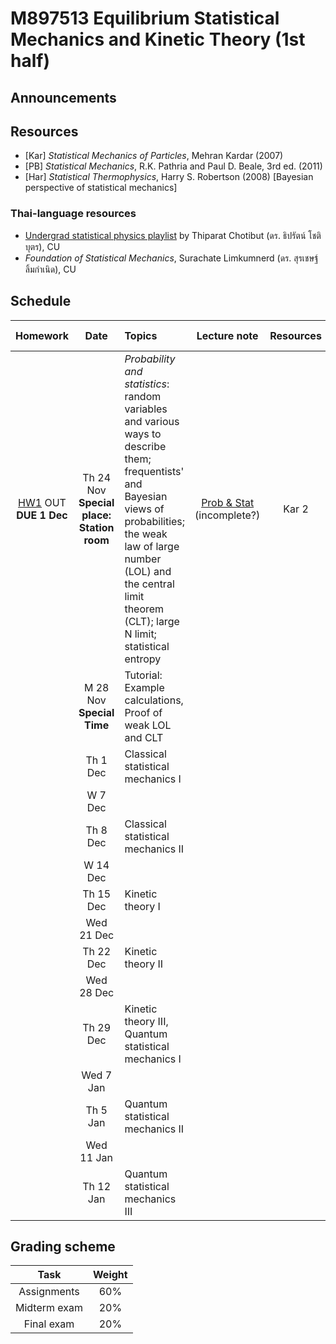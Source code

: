 # M897513 Equilibrium Statistical Mechanics and Kinetic Theory (1st half)

## Announcements


## Resources

* [Kar] *Statistical Mechanics of Particles*, Mehran Kardar (2007) 
* [PB] *Statistical Mechanics*, R.K. Pathria and Paul D. Beale, 3rd ed. (2011) 
* [Har] *Statistical Thermophysics*, Harry S. Robertson (2008) [Bayesian perspective of statistical mechanics]

### Thai-language resources

* [Undergrad statistical physics playlist](https://www.youtube.com/playlist?list=PL0XuSm2_1reOH2Zsr0gKNA1uRCJ290eco) by Thiparat Chotibut (ดร. ธิปรัตน์ โชติบุตร), CU
* *Foundation of Statistical Mechanics*, Surachate Limkumnerd (ดร. สุรเชษฐ์ ลิ้มกำเนิด), CU

## Schedule

|Homework|Date| Topics |Lecture note|Resources|Additional resources|
|:------:|:--:|:-------|:----------:|:--------:|:-------------------|
|[HW1](https://github.com/Ninnat/M897513-stat-mech-2-2565/blob/main/assignments/hw1.pdf) OUT <br> **DUE 1 Dec**|Th 24 Nov <br> **Special place: Station room**|*Probability and statistics*: random variables and various ways to describe them; frequentists' and Bayesian views of probabilities; the weak law of large number (LOL) and the central limit theorem (CLT); large N limit; statistical entropy|[Prob & Stat](https://github.com/Ninnat/M897513-stat-mech-2-2565/blob/main/lecture-notes/Prob_beta.pdf) (incomplete?) |Kar 2
||M 28 Nov <br> **Special Time**|Tutorial: Example calculations, Proof of weak LOL and CLT
||Th 1 Dec|Classical statistical mechanics I|
||W 7 Dec|
||Th 8 Dec|Classical statistical mechanics II|
||W 14 Dec|
||Th 15 Dec|Kinetic theory I|
||Wed 21 Dec|
||Th 22 Dec|Kinetic theory II|
||Wed 28 Dec|
||Th 29 Dec|Kinetic theory III, Quantum statistical mechanics I|
||Wed 7 Jan|
||Th 5 Jan|Quantum statistical mechanics II|
||Wed 11 Jan|
||Th 12 Jan|Quantum statistical mechanics III|



## Grading scheme
|Task|Weight|
|:------:|:--:|
|Assignments|60%|
|Midterm exam|20%|
|Final exam|20%|

<!--Scanning the QR code below will bring you to this repository.

<p align="center">
  <img height="300" src="qr-code.png">
</p>-->

